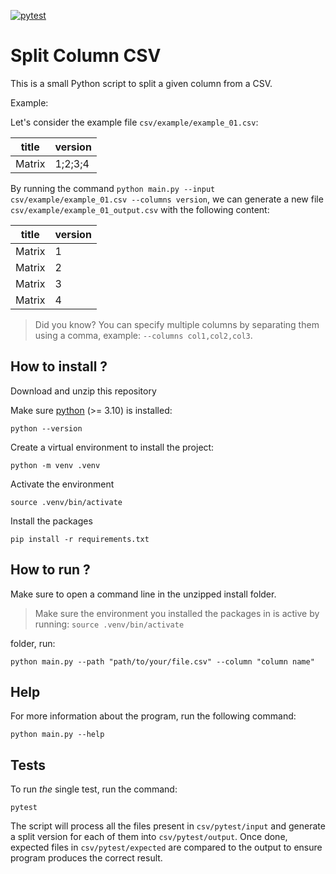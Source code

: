 [![pytest](https://github.com/berdal84/split-column-csv/actions/workflows/pytest.yml/badge.svg)](https://github.com/berdal84/split-column-csv/actions/workflows/pytest.yml)

# Split Column CSV

This is a small Python script to split a given column from a CSV.

Example:

Let's consider the example file `csv/example/example_01.csv`:

| title    | version |
| -------- | ------- |
| Matrix   | 1;2;3;4 |

By running the command `python main.py --input csv/example/example_01.csv --columns version`, we can generate a new file `csv/example/example_01_output.csv` with the following content:

| title    | version |
| -------- | ------- |
| Matrix   | 1       |
| Matrix   | 2       |
| Matrix   | 3       |
| Matrix   | 4       |

> Did you know? You can specify multiple columns by separating them using a comma, example: `--columns col1,col2,col3`.

## How to install ?

Download and unzip this repository

Make sure [python](https://www.python.org/) (>= 3.10) is installed:

```
python --version
```

Create a virtual environment to install the project:

```
python -m venv .venv
```

Activate the environment

```
source .venv/bin/activate
```

Install the packages

```
pip install -r requirements.txt
```

## How to run ?

Make sure to open a command line in the unzipped install folder.

> Make sure the environment you installed the packages in is active by running:
> `source .venv/bin/activate`

 folder, run:

```
python main.py --path "path/to/your/file.csv" --column "column name"
```

## Help

For more information about the program, run the following command:

```
python main.py --help
```


## Tests

To run *the* single test, run the command:

```
pytest
```

The script will process all the files present in `csv/pytest/input` and generate a split version for each of them into `csv/pytest/output`. Once done, expected files in `csv/pytest/expected` are compared to the output to ensure program produces the correct result.
